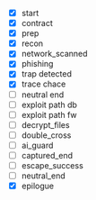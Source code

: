 - [x] start
- [x] contract
- [x] prep
- [x] recon
- [x] network_scanned
- [x] phishing
- [x] trap detected
- [x] trace chace
- [ ] neutral end
- [ ] exploit path db
- [ ] exploit path fw
- [ ] decrypt_files
- [ ] double_cross
- [ ] ai_guard
- [ ] captured_end
- [ ] escape_success
- [ ] neutral_end
- [x] epilogue